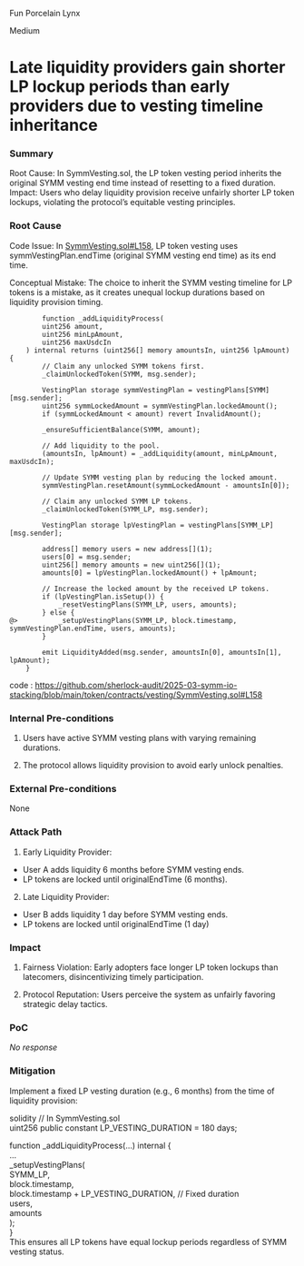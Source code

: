Fun Porcelain Lynx

Medium

# Late liquidity providers gain shorter LP lockup periods than early providers due to vesting timeline inheritance

### Summary

Root Cause: In SymmVesting.sol, the LP token vesting period inherits the original SYMM vesting end time instead of resetting to a fixed duration.
Impact: Users who delay liquidity provision receive unfairly shorter LP token lockups, violating the protocol’s equitable vesting principles.

### Root Cause

Code Issue: In [SymmVesting.sol#L158](https://github.com/sherlock-audit/2025-03-symm-io-stacking/blob/main/token/contracts/vesting/SymmVesting.sol#L158), LP token vesting uses symmVestingPlan.endTime (original SYMM vesting end time) as its end time.

Conceptual Mistake: The choice to inherit the SYMM vesting timeline for LP tokens is a mistake, as it creates unequal lockup durations based on liquidity provision timing.
```solidity
	    function _addLiquidityProcess(
		uint256 amount,
		uint256 minLpAmount,
		uint256 maxUsdcIn
	) internal returns (uint256[] memory amountsIn, uint256 lpAmount) {
		// Claim any unlocked SYMM tokens first.
		_claimUnlockedToken(SYMM, msg.sender);

		VestingPlan storage symmVestingPlan = vestingPlans[SYMM][msg.sender];
		uint256 symmLockedAmount = symmVestingPlan.lockedAmount();
		if (symmLockedAmount < amount) revert InvalidAmount();

		_ensureSufficientBalance(SYMM, amount);

		// Add liquidity to the pool.
		(amountsIn, lpAmount) = _addLiquidity(amount, minLpAmount, maxUsdcIn);

		// Update SYMM vesting plan by reducing the locked amount.
		symmVestingPlan.resetAmount(symmLockedAmount - amountsIn[0]);

		// Claim any unlocked SYMM LP tokens.
		_claimUnlockedToken(SYMM_LP, msg.sender);

		VestingPlan storage lpVestingPlan = vestingPlans[SYMM_LP][msg.sender];

		address[] memory users = new address[](1);
		users[0] = msg.sender;
		uint256[] memory amounts = new uint256[](1);
		amounts[0] = lpVestingPlan.lockedAmount() + lpAmount;

		// Increase the locked amount by the received LP tokens.
		if (lpVestingPlan.isSetup()) {
			_resetVestingPlans(SYMM_LP, users, amounts);
		} else {
@>			_setupVestingPlans(SYMM_LP, block.timestamp, symmVestingPlan.endTime, users, amounts);
		}

		emit LiquidityAdded(msg.sender, amountsIn[0], amountsIn[1], lpAmount);
	}
```

code : https://github.com/sherlock-audit/2025-03-symm-io-stacking/blob/main/token/contracts/vesting/SymmVesting.sol#L158

### Internal Pre-conditions

1. Users have active SYMM vesting plans with varying remaining durations.

2. The protocol allows liquidity provision to avoid early unlock penalties.

### External Pre-conditions

None

### Attack Path

1. Early Liquidity Provider:
- User A adds liquidity 6 months before SYMM vesting ends.
- LP tokens are locked until originalEndTime (6 months).

2. Late Liquidity Provider:
- User B adds liquidity 1 day before SYMM vesting ends.
- LP tokens are locked until originalEndTime (1 day)

### Impact

1. Fairness Violation: Early adopters face longer LP token lockups than latecomers, disincentivizing timely participation.

2. Protocol Reputation: Users perceive the system as unfairly favoring strategic delay tactics.

### PoC

_No response_

### Mitigation

Implement a fixed LP vesting duration (e.g., 6 months) from the time of liquidity provision:

  solidity
  // In SymmVesting.sol  
  uint256 public constant LP_VESTING_DURATION = 180 days;  
  
  function _addLiquidityProcess(...) internal {  
      ...  
      _setupVestingPlans(  
          SYMM_LP,  
          block.timestamp,  
          block.timestamp + LP_VESTING_DURATION, // Fixed duration  
          users,  
          amounts  
      );  
  }  
This ensures all LP tokens have equal lockup periods regardless of SYMM vesting status.
